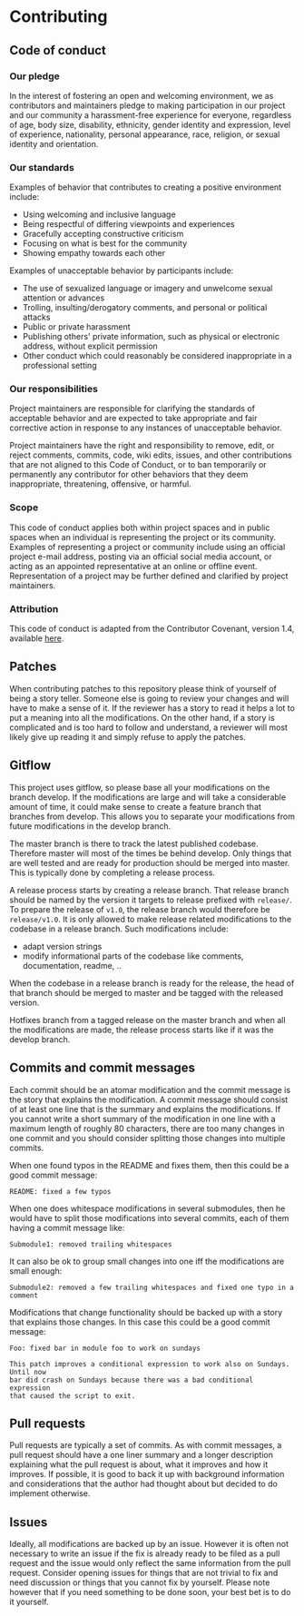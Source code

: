 # Contributing

## Code of conduct

### Our pledge

In the interest of fostering an open and welcoming environment, we as contributors and maintainers pledge to making participation in our project and our community a harassment-free experience for everyone, regardless of age, body size, disability, ethnicity, gender identity and expression, level of experience, nationality, personal appearance, race, religion, or sexual identity and orientation.

### Our standards

Examples of behavior that contributes to creating a positive environment include:

* Using welcoming and inclusive language
* Being respectful of differing viewpoints and experiences
* Gracefully accepting constructive criticism
* Focusing on what is best for the community
* Showing empathy towards each other

Examples of unacceptable behavior by participants include:

* The use of sexualized language or imagery and unwelcome sexual attention or advances
* Trolling, insulting/derogatory comments, and personal or political attacks
* Public or private harassment
* Publishing others' private information, such as physical or electronic address, without explicit permission
* Other conduct which could reasonably be considered inappropriate in a professional setting

### Our responsibilities

Project maintainers are responsible for clarifying the standards of acceptable behavior and are expected to take appropriate and fair corrective action in response to any instances of unacceptable behavior.

Project maintainers have the right and responsibility to remove, edit, or reject comments, commits, code, wiki edits, issues, and other contributions that are not aligned to this Code of Conduct, or to ban temporarily or permanently any contributor for other behaviors that they deem inappropriate, threatening, offensive, or harmful.

### Scope

This code of conduct applies both within project spaces and in public spaces when an individual is representing the project or its community. Examples of representing a project or community include using an official project e-mail address, posting via an official social media account, or acting as an appointed representative at an online or offline event. Representation of a project may be further defined and clarified by project maintainers.

### Attribution

This code of conduct is adapted from the Contributor Covenant, version 1.4, available [here](http://contributor-covenant.org/version/1/4).

## Patches

When contributing patches to this repository please think of yourself of being a story teller. Someone else is going to review your changes and will have to make a sense of it. If the reviewer has a story to read it helps a lot to put a meaning into all the modifications. On the other hand, if a story is complicated and is too hard to follow and understand, a reviewer will most likely give up reading it and simply refuse to apply the patches.

## Gitflow

This project uses gitflow, so please base all your modifications on the branch develop. If the modifications are large and will take a considerable amount of time, it could make sense to create a feature branch that branches from develop. This allows you to separate your modifications from future modifications in the develop branch.

The master branch is there to track the latest published codebase. Therefore master will most of the times be behind develop. Only things that are well tested and are ready for production should be merged into master. This is typically done by completing a release process.

A release process starts by creating a release branch. That release branch should be named by the version it targets to release prefixed with `release/`. To prepare the release of `v1.0`, the release branch would therefore be `release/v1.0`. It is only allowed to make release related modifications to the codebase in a release branch. Such modifications include:

* adapt version strings
* modify informational parts of the codebase like comments, documentation, readme, ..

When the codebase in a release branch is ready for the release, the head of that branch should be merged to master and be tagged with the released version.

Hotfixes branch from a tagged release on the master branch and when all the modifications are made, the release process starts like if it was the develop branch.

## Commits and commit messages

Each commit should be an atomar modification and the commit message is the story that explains the modification. A commit message should consist of at least one line that is the summary and explains the modifications. If you cannot write a short summary of the modification in one line with a maximum length of roughly 80 characters, there are too many changes in one commit and you should consider splitting those changes into multiple commits.

When one found typos in the README and fixes them, then this could be a good commit message:

```
README: fixed a few typos
```

When one does whitespace modifications in several submodules, then he would have to split those modifications into several commits, each of them having a commit message like:

```
Submodule1: removed trailing whitespaces
```

It can also be ok to group small changes into one iff the modifications are small enough:

```
Submodule2: removed a few trailing whitespaces and fixed one typo in a comment
```

Modifications that change functionality should be backed up with a story that explains those changes. In this case this could be a good commit message:

```
Foo: fixed bar in module foo to work on sundays

This patch improves a conditional expression to work also on Sundays. Until now
bar did crash on Sundays because there was a bad conditional expression
that caused the script to exit.
```

## Pull requests

Pull requests are typically a set of commits. As with commit messages, a pull request should have a one liner summary and a longer description explaining what the pull request is about, what it improves and how it improves. If possible, it is good to back it up with background information and considerations that the author had thought about but decided to do implement otherwise.

## Issues

Ideally, all modifications are backed up by an issue. However it is often not necessary to write an issue if the fix is already ready to be filed as a pull request and the issue would only reflect the same information from the pull request. Consider opening issues for things that are not trivial to fix and need discussion or things that you cannot fix by yourself. Please note however that if you need something to be done soon, your best bet is to do it yourself.

